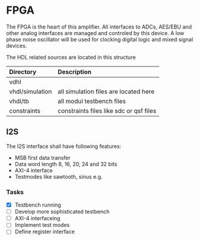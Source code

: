 # FPGA

The FPGA is the heart of this amplifier. All interfaces to ADCs, AES/EBU and other analog interfaces are managed and controled by this device. A low phase noise oscillator will be used for clocking digital logic and mixed signal devices.

The HDL related sources are located in this structure

| Directory       | Description                             |
| :-------------- | :-------------------------------------- |
| vdhl            |                                         |
| vhdl/simulation | all simulation files are located here   |
| vhdl/tb         | all modul testbench files               |
| constraints     | constraints files like sdc or qsf files |

## I2S

The I2S interface shall have following features:

* MSB first data transfer
* Data word length 8, 16, 20, 24 and 32 bits
* AXI-4 interface
* Testmodes like sawtooth, sinus e.g.

### Tasks
- [x] Testbench running
- [ ] Develop more sophisticated testbench
- [ ] AXI-4 interfaceing
- [ ] Implement test modes
- [ ] Define register interface

